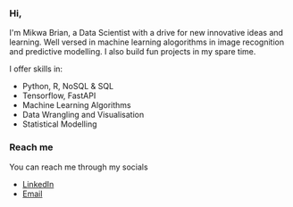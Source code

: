 ### Hi,
I'm Mikwa Brian, a Data Scientist with a drive for new innovative ideas and learning. Well versed in machine learning alogorithms in image recognition and predictive modelling. I also build fun projects in my spare time.

I offer skills in:
 - Python, R, NoSQL & SQL
 - Tensorflow, FastAPI
 - Machine Learning Algorithms
 - Data Wrangling and Visualisation
 - Statistical Modelling
 
 ### Reach me
 You can reach me through my socials
 - [LinkedIn](linkedin.com/in/brian-mikwa-a9700620a)
 - [Email](brianmunenemikwa@gmail.com)

<!--
**mikvva/mikvva** is a ✨ _special_ ✨ repository because its `README.md` (this file) appears on your GitHub profile.

Here are some ideas to get you started:

- 🔭 I’m currently working on ...
- 🌱 I’m currently learning ...
- 👯 I’m looking to collaborate on ...
- 🤔 I’m looking for help with ...
- 💬 Ask me about ...
- 📫 How to reach me: ...
- 😄 Pronouns: ...
- ⚡ Fun fact: ...
-->
